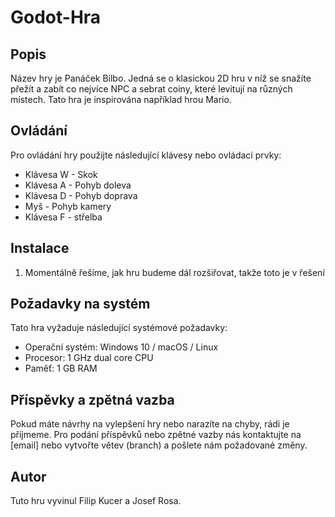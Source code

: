 # Godot-Hra

## Popis
Název hry je Panáček Bilbo. Jedná se o klasickou 2D hru v níž se snažíte přežít a zabít co nejvíce NPC a sebrat coiny, které levitují na různých místech. Tato hra je inspirována například hrou Mario. 

## Ovládání
Pro ovládání hry použijte následující klávesy nebo ovládací prvky:

- Klávesa W - Skok
- Klávesa A - Pohyb doleva
- Klávesa D - Pohyb doprava
- Myš - Pohyb kamery
- Klávesa F - střelba

## Instalace
1.  Momentálně řešíme, jak hru budeme dál rozšiřovat, takže toto je v řešení

## Požadavky na systém
Tato hra vyžaduje následující systémové požadavky:
- Operační systém: Windows 10 / macOS / Linux
- Procesor: 1 GHz dual core CPU
- Paměť: 1 GB RAM

## Příspěvky a zpětná vazba
Pokud máte návrhy na vylepšení hry nebo narazíte na chyby, rádi je přijmeme. Pro podání příspěvků nebo zpětné vazby nás kontaktujte na [email] nebo vytvořte větev (branch) a pošlete nám požadované změny.

## Autor
Tuto hru vyvinul Filip Kucer a Josef Rosa.

